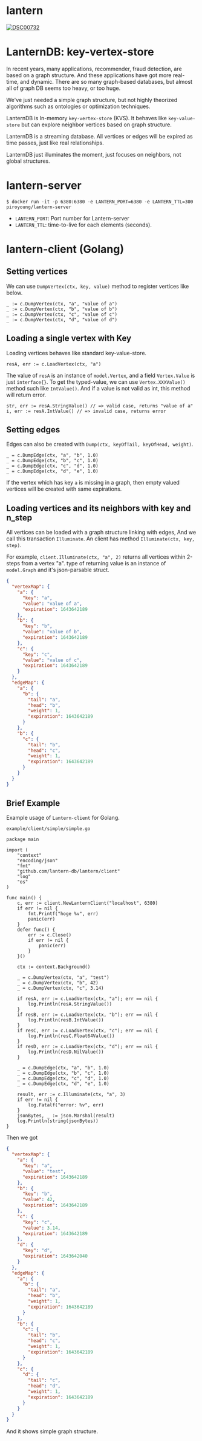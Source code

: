 # lantern

[
![DSC00732](https://user-images.githubusercontent.com/6128022/116864177-6824e700-ac42-11eb-8475-c2d06d1761c6.jpg)
](url)

# LanternDB: key-vertex-store

In recent years, many applications, recommender, fraud detection, are based on a graph structure. And these applications
have got more real-time, and dynamic. There are so many graph-based databases, but almost all of graph DB seems too
heavy, or too huge.

We've just needed a simple graph structure, but not highly theorized algorithms such as ontologies or optimization
techniques.

LanternDB is In-memory `key-vertex-store` (KVS). It behaves like `key-value-store` but can explore neighbor vertices
based on graph structure.

LanternDB is a streaming database. All vertices or edges will be expired as time passes, just like real relationships.

LanternDB just illuminates the moment, just focuses on neighbors, not global structures.

# lantern-server

```
$ docker run -it -p 6380:6380 -e LANTERN_PORT=6380 -e LANTERN_TTL=300 piroyoung/lantern-server
```

* `LANTERN_PORT`: Port number for Lantern-server
* `LANTERN_TTL`: time-to-live for each elements (seconds).

# lantern-client (Golang)

## Setting vertices

We can use `DumpVertex(ctx, key, value)` method to register vertices like below.

```golang
_ := c.DumpVertex(ctx, "a", "value of a")
_ := c.DumpVertex(ctx, "b", "value of b")
_ := c.DumpVertex(ctx, "c", "value of c")
_ := c.DumpVertex(ctx, "d", "value of d")
```

## Loading a single vertex with Key

Loading vertices behaves like standard key-value-store.

```golang
resA, err := c.LoadVertex(ctx, "a")
```

The value of `resA` is an instance of `model.Vertex`, and a field `Vertex.Value` is just `interface{}`. To get the
typed-value, we can use `Vertex.XXXValue()` method such like `IntValue()`. And if a value is not valid as int, this
method will return error.

```golang
str, err := resA.StringValue() // => valid case, returns "value of a"
i, err := resA.IntValue() // => invalid case, returns error
```

## Setting edges

Edges can also be created with `Dump(ctx, keyOfTail, keyOfHead, weight)`.

```golang
_ = c.DumpEdge(ctx, "a", "b", 1.0)
_ = c.DumpEdge(ctx, "b", "c", 1.0)
_ = c.DumpEdge(ctx, "c", "d", 1.0)
_ = c.DumpEdge(ctx, "d", "e", 1.0)
```

If the vertex which has key `a` is missing in a graph, then empty valued vertices will be created with same expirations.

## Loading vertices and its neighbors with key and n_step

All vertices can be loaded with a graph structure linking with edges, And we call this transaction `Illuminate`. An
client has method `Illuminate(ctx, key, step)`.

For example, `client.Illuminate(ctx, "a", 2)` returns all vertices within 2-steps from a vertex "a". type of returning
value is an instance of `model.Graph` and it's json-parsable struct.

```json
{
  "vertexMap": {
    "a": {
      "key": "a",
      "value": "value of a",
      "expiration": 1643642189
    },
    "b": {
      "key": "b",
      "value": "value of b",
      "expiration": 1643642189
    },
    "c": {
      "key": "c",
      "value": "value of c",
      "expiration": 1643642189
    }
  },
  "edgeMap": {
    "a": {
      "b": {
        "tail": "a",
        "head": "b",
        "weight": 1,
        "expiration": 1643642189
      }
    },
    "b": {
      "c": {
        "tail": "b",
        "head": "c",
        "weight": 1,
        "expiration": 1643642189
      }
    }
  }
}
```

## Brief Example

Example usage of `Lantern-client` for Golang.

`example/client/simple/simple.go`

```golang
package main

import (
	"context"
	"encoding/json"
	"fmt"
	"github.com/lantern-db/lantern/client"
	"log"
	"os"
)

func main() {
	c, err := client.NewLanternClient("localhost", 6380)
	if err != nil {
		fmt.Printf("hoge %v", err)
		panic(err)
	}
	defer func() {
		err := c.Close()
		if err != nil {
			panic(err)
		}
	}()

	ctx := context.Background()

	_ = c.DumpVertex(ctx, "a", "test")
	_ = c.DumpVertex(ctx, "b", 42)
	_ = c.DumpVertex(ctx, "c", 3.14)

	if resA, err := c.LoadVertex(ctx, "a"); err == nil {
		log.Println(resA.StringValue())
	}
	if resB, err := c.LoadVertex(ctx, "b"); err == nil {
		log.Println(resB.IntValue())
	}
	if resC, err := c.LoadVertex(ctx, "c"); err == nil {
		log.Println(resC.Float64Value())
	}
	if resD, err := c.LoadVertex(ctx, "d"); err == nil {
		log.Println(resD.NilValue())
	}

	_ = c.DumpEdge(ctx, "a", "b", 1.0)
	_ = c.DumpEdge(ctx, "b", "c", 1.0)
	_ = c.DumpEdge(ctx, "c", "d", 1.0)
	_ = c.DumpEdge(ctx, "d", "e", 1.0)

	result, err := c.Illuminate(ctx, "a", 3)
	if err != nil {
		log.Fatalf("error: %v", err)
	}
	jsonBytes, _ := json.Marshal(result)
	log.Println(string(jsonBytes))
}
```

Then we got

```json
{
  "vertexMap": {
    "a": {
      "key": "a",
      "value": "test",
      "expiration": 1643642189
    },
    "b": {
      "key": "b",
      "value": 42,
      "expiration": 1643642189
    },
    "c": {
      "key": "c",
      "value": 3.14,
      "expiration": 1643642189
    },
    "d": {
      "key": "d",
      "expiration": 1643642040
    }
  },
  "edgeMap": {
    "a": {
      "b": {
        "tail": "a",
        "head": "b",
        "weight": 1,
        "expiration": 1643642189
      }
    },
    "b": {
      "c": {
        "tail": "b",
        "head": "c",
        "weight": 1,
        "expiration": 1643642189
      }
    },
    "c": {
      "d": {
        "tail": "c",
        "head": "d",
        "weight": 1,
        "expiration": 1643642189
      }
    }
  }
}
```

And it shows simple graph structure.


